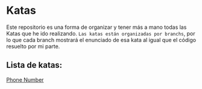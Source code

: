 # Katas
Este repositorio es una forma de organizar y tener más a mano todas las Katas que he ido realizando. `Las katas están organizadas por branchs`, por lo que cada branch mostrará el enunciado de esa kata al igual que el código resuelto por mi parte.

## Lista de katas:
[Phone Number](https://github.com/Ddiaalv/katas/tree/phone-number)
